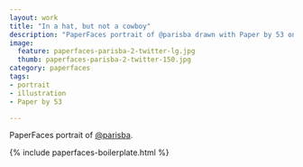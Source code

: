 ```yaml
---
layout: work
title: "In a hat, but not a cowboy"
description: "PaperFaces portrait of @parisba drawn with Paper by 53 on an iPad."
image: 
  feature: paperfaces-parisba-2-twitter-lg.jpg
  thumb: paperfaces-parisba-2-twitter-150.jpg
category: paperfaces
tags: 
- portrait
- illustration
- Paper by 53

---
```


PaperFaces portrait of [@parisba](http://twitter.com/parisba).

{% include paperfaces-boilerplate.html %}